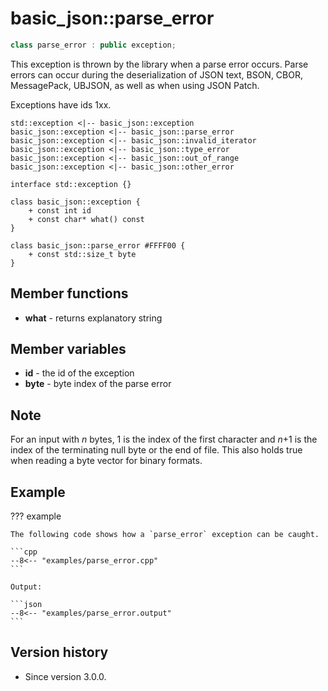 # basic_json::parse_error

```cpp
class parse_error : public exception;
```

This exception is thrown by the library when a parse error occurs. Parse errors can occur during the deserialization of
JSON text, BSON, CBOR, MessagePack, UBJSON, as well as when using JSON Patch.

Exceptions have ids 1xx.

```plantuml
std::exception <|-- basic_json::exception
basic_json::exception <|-- basic_json::parse_error
basic_json::exception <|-- basic_json::invalid_iterator
basic_json::exception <|-- basic_json::type_error
basic_json::exception <|-- basic_json::out_of_range
basic_json::exception <|-- basic_json::other_error

interface std::exception {}

class basic_json::exception {
    + const int id
    + const char* what() const
}

class basic_json::parse_error #FFFF00 {
    + const std::size_t byte
}
```

## Member functions

- **what** - returns explanatory string

## Member variables

- **id** - the id of the exception
- **byte** - byte index of the parse error

## Note

For an input with _n_ bytes, 1 is the index of the first character and _n_+1 is the index of the terminating null byte
or the end of file. This also holds true when reading a byte vector for binary formats.

## Example

??? example

    The following code shows how a `parse_error` exception can be caught.
    
    ```cpp
    --8<-- "examples/parse_error.cpp"
    ```
    
    Output:
    
    ```json
    --8<-- "examples/parse_error.output"
    ```

## Version history

- Since version 3.0.0.
